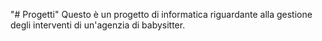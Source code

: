 "# Progetti" 
Questo è un progetto di informatica riguardante alla gestione degli interventi di un'agenzia di babysitter.
